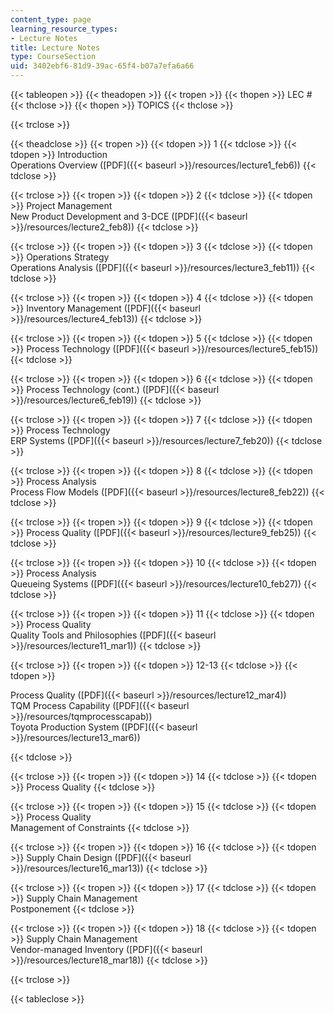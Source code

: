 ```yaml
---
content_type: page
learning_resource_types:
- Lecture Notes
title: Lecture Notes
type: CourseSection
uid: 3402ebf6-81d9-39ac-65f4-b07a7efa6a66
---
```


{{< tableopen >}}
{{< theadopen >}}
{{< tropen >}}
{{< thopen >}}
LEC #
{{< thclose >}}
{{< thopen >}}
TOPICS
{{< thclose >}}

{{< trclose >}}

{{< theadclose >}}
{{< tropen >}}
{{< tdopen >}}
1
{{< tdclose >}}
{{< tdopen >}}
Introduction  
Operations Overview ([PDF]({{< baseurl >}}/resources/lecture1_feb6))
{{< tdclose >}}

{{< trclose >}}
{{< tropen >}}
{{< tdopen >}}
2
{{< tdclose >}}
{{< tdopen >}}
Project Management  
New Product Development and 3-DCE ([PDF]({{< baseurl >}}/resources/lecture2_feb8))
{{< tdclose >}}

{{< trclose >}}
{{< tropen >}}
{{< tdopen >}}
3
{{< tdclose >}}
{{< tdopen >}}
Operations Strategy  
Operations Analysis ([PDF]({{< baseurl >}}/resources/lecture3_feb11))
{{< tdclose >}}

{{< trclose >}}
{{< tropen >}}
{{< tdopen >}}
4
{{< tdclose >}}
{{< tdopen >}}
Inventory Management ([PDF]({{< baseurl >}}/resources/lecture4_feb13))
{{< tdclose >}}

{{< trclose >}}
{{< tropen >}}
{{< tdopen >}}
5
{{< tdclose >}}
{{< tdopen >}}
Process Technology ([PDF]({{< baseurl >}}/resources/lecture5_feb15))
{{< tdclose >}}

{{< trclose >}}
{{< tropen >}}
{{< tdopen >}}
6
{{< tdclose >}}
{{< tdopen >}}
Process Technology (cont.) ([PDF]({{< baseurl >}}/resources/lecture6_feb19))
{{< tdclose >}}

{{< trclose >}}
{{< tropen >}}
{{< tdopen >}}
7
{{< tdclose >}}
{{< tdopen >}}
Process Technology  
ERP Systems ([PDF]({{< baseurl >}}/resources/lecture7_feb20))
{{< tdclose >}}

{{< trclose >}}
{{< tropen >}}
{{< tdopen >}}
8
{{< tdclose >}}
{{< tdopen >}}
Process Analysis  
Process Flow Models ([PDF]({{< baseurl >}}/resources/lecture8_feb22))
{{< tdclose >}}

{{< trclose >}}
{{< tropen >}}
{{< tdopen >}}
9
{{< tdclose >}}
{{< tdopen >}}
Process Quality ([PDF]({{< baseurl >}}/resources/lecture9_feb25))
{{< tdclose >}}

{{< trclose >}}
{{< tropen >}}
{{< tdopen >}}
10
{{< tdclose >}}
{{< tdopen >}}
Process Analysis  
Queueing Systems ([PDF]({{< baseurl >}}/resources/lecture10_feb27))
{{< tdclose >}}

{{< trclose >}}
{{< tropen >}}
{{< tdopen >}}
11
{{< tdclose >}}
{{< tdopen >}}
Process Quality  
Quality Tools and Philosophies ([PDF]({{< baseurl >}}/resources/lecture11_mar1))
{{< tdclose >}}

{{< trclose >}}
{{< tropen >}}
{{< tdopen >}}
12-13
{{< tdclose >}}
{{< tdopen >}}


Process Quality ([PDF]({{< baseurl >}}/resources/lecture12_mar4))  
TQM Process Capability ([PDF]({{< baseurl >}}/resources/tqmprocesscapab))  
Toyota Production System ([PDF]({{< baseurl >}}/resources/lecture13_mar6))


{{< tdclose >}}

{{< trclose >}}
{{< tropen >}}
{{< tdopen >}}
14
{{< tdclose >}}
{{< tdopen >}}
Process Quality
{{< tdclose >}}

{{< trclose >}}
{{< tropen >}}
{{< tdopen >}}
15
{{< tdclose >}}
{{< tdopen >}}
Process Quality  
Management of Constraints
{{< tdclose >}}

{{< trclose >}}
{{< tropen >}}
{{< tdopen >}}
16
{{< tdclose >}}
{{< tdopen >}}
Supply Chain Design ([PDF]({{< baseurl >}}/resources/lecture16_mar13))
{{< tdclose >}}

{{< trclose >}}
{{< tropen >}}
{{< tdopen >}}
17
{{< tdclose >}}
{{< tdopen >}}
Supply Chain Management  
Postponement
{{< tdclose >}}

{{< trclose >}}
{{< tropen >}}
{{< tdopen >}}
18
{{< tdclose >}}
{{< tdopen >}}
Supply Chain Management  
Vendor-managed Inventory ([PDF]({{< baseurl >}}/resources/lecture18_mar18))
{{< tdclose >}}

{{< trclose >}}

{{< tableclose >}}